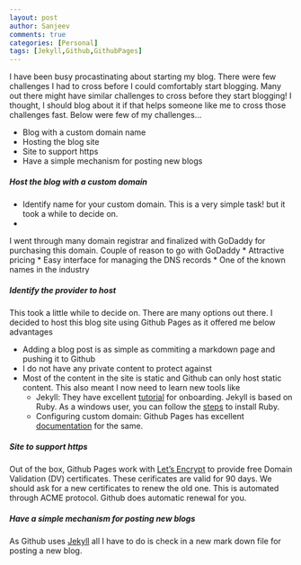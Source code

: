 ```yaml
---
layout: post
author: Sanjeev
comments: true
categories: [Personal]
tags: [Jekyll,Github,GithubPages]
---
```

I have been busy procastinating about starting my blog. There were few challenges I had to cross before I could comfortably start blogging. Many out there might have similar challenges to cross before they start blogging! I thought, I should blog about it if that helps someone like me to cross those challenges fast. Below were few of my challenges... 

* Blog with a custom domain name
* Hosting the blog site
* Site to support https
* Have a simple mechanism for posting new blogs

##### Host the blog with a custom domain
* Identify name for your custom domain. This is a very simple task! but it took a while to decide on.
* 
I went through many domain registrar and finalized with GoDaddy for purchasing this domain. Couple of reason to go with GoDaddy
	* Attractive pricing
	* Easy interface for managing the DNS records
	* One of the known names in the industry

##### Identify the provider to host
This took a little while to decide on. There are many options out there. I decided to host this blog site using Github Pages as it offered me below advantages
* Adding a blog post is as simple as commiting a markdown page and pushing it to Github
* I do not have any private content to protect against
* Most of the content in the site is static and Github can only host static content. This also meant I now need to learn new tools like
	* Jekyll: They have excellent [tutorial](https://jekyllrb.com/docs/step-by-step) for onboarding. Jekyll is based on Ruby. As a windows user, you can follow the [steps](https://jekyllrb.com/docs/installation/windows/) to install Ruby. 
	* Configuring custom domain: Github Pages has excellent [documentation](https://help.github.com/categories/customizing-github-pages/) for the same.
		
##### Site to support https
Out of the box, Github Pages work with [Let’s Encrypt](https://letsencrypt.org/) to provide free Domain Validation (DV) certificates. These cerificates are valid for 90 days. We should ask for a new certificates to renew the old one. This is automated through ACME protocol. Github does automatic renewal for you.

##### Have a simple mechanism for posting new blogs
As Github uses [Jekyll](https://jekyllrb.com) all I have to do is check in a new mark down file for posting a new blog.